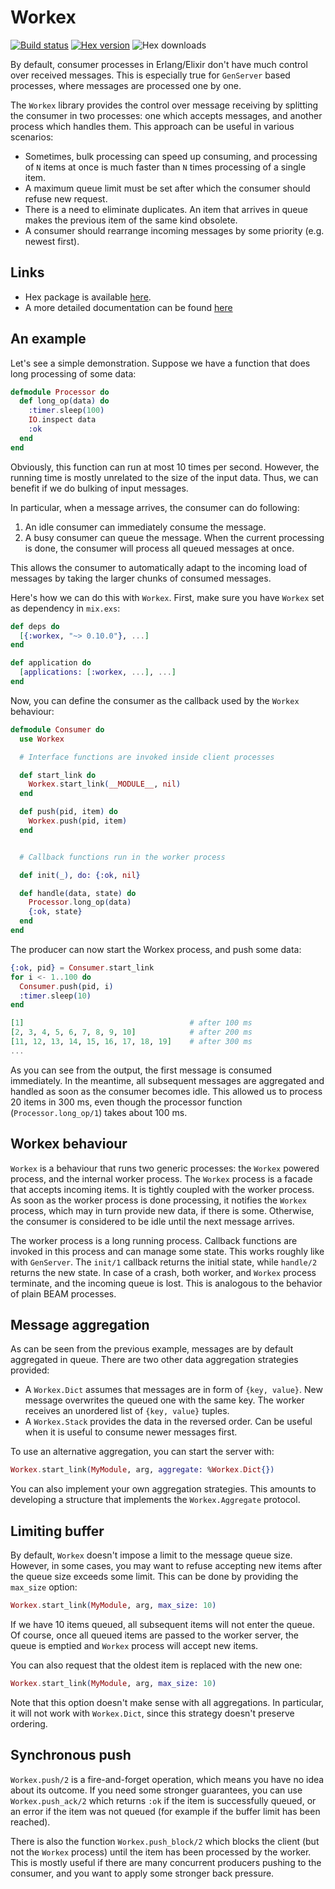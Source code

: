 # Workex

[![Build status](https://travis-ci.org/sasa1977/workex.svg "Build status")](https://travis-ci.org/sasa1977/workex)
[![Hex version](https://img.shields.io/hexpm/v/workex.svg "Hex version")](https://hex.pm/packages/workex)
![Hex downloads](https://img.shields.io/hexpm/dt/workex.svg "Hex downloads")

By default, consumer processes in Erlang/Elixir don't have much control over received messages. This is especially true for `GenServer` based processes, where messages are processed one by one.

The `Workex` library provides the control over message receiving by splitting the consumer in two processes: one which accepts messages, and another process which handles them. This approach can be useful in various scenarios:

- Sometimes, bulk processing can speed up consuming, and processing of `N` items at once is much faster than `N` times processing of a single item.
- A maximum queue limit must be set after which the consumer should refuse new request.
- There is a need to eliminate duplicates. An item that arrives in queue makes the previous item of the same kind obsolete.
- A consumer should rearrange incoming messages by some priority (e.g. newest first).

## Links

- Hex package is available [here](https://hex.pm/packages/workex).
- A more detailed documentation can be found [here](http://hexdocs.pm/workex/)

## An example

Let's see a simple demonstration. Suppose we have a function that does long processing of some data:

```elixir
defmodule Processor do
  def long_op(data) do
    :timer.sleep(100)
    IO.inspect data
    :ok
  end
end
```

Obviously, this function can run at most 10 times per second. However, the running time is mostly unrelated to the size of the input data. Thus, we can benefit if we do bulking of input messages.

In particular, when a message arrives, the consumer can do following:

1. An idle consumer can immediately consume the message.
2. A busy consumer can queue the message. When the current processing is done, the consumer will process all queued messages at once.

This allows the consumer to automatically adapt to the incoming load of messages by taking the larger chunks of consumed messages.

Here's how we can do this with `Workex`. First, make sure you have `Workex` set as dependency in `mix.exs`:

```elixir
def deps do
  [{:workex, "~> 0.10.0"}, ...]
end

def application do
  [applications: [:workex, ...], ...]
end
```

Now, you can define the consumer as the callback used by the `Workex` behaviour:

```elixir
defmodule Consumer do
  use Workex

  # Interface functions are invoked inside client processes

  def start_link do
    Workex.start_link(__MODULE__, nil)
  end

  def push(pid, item) do
    Workex.push(pid, item)
  end


  # Callback functions run in the worker process

  def init(_), do: {:ok, nil}

  def handle(data, state) do
    Processor.long_op(data)
    {:ok, state}
  end
end
```

The producer can now start the Workex process, and push some data:

```elixir
{:ok, pid} = Consumer.start_link
for i <- 1..100 do
  Consumer.push(pid, i)
  :timer.sleep(10)
end

[1]                                     # after 100 ms
[2, 3, 4, 5, 6, 7, 8, 9, 10]            # after 200 ms
[11, 12, 13, 14, 15, 16, 17, 18, 19]    # after 300 ms
...
```

As you can see from the output, the first message is consumed immediately. In the meantime, all subsequent messages are aggregated and handled as soon as the consumer becomes idle. This allowed us to process 20 items in 300 ms, even though the processor function (`Processor.long_op/1`) takes about 100 ms.

## Workex behaviour

`Workex` is a behaviour that runs two generic processes: the `Workex` powered process, and the internal worker process. The `Workex` process is a facade that accepts incoming items. It is tightly coupled with the worker process. As soon as the worker process is done processing, it notifies the `Workex` process, which may in turn provide new data, if there is some. Otherwise, the consumer is considered to be idle until the next message arrives.

The worker process is a long running process. Callback functions are invoked in this process and can manage some state. This works roughly like with `GenServer`. The `init/1` callback returns the initial state, while `handle/2` returns the new state. In case of a crash, both worker, and `Workex` process terminate, and the incoming queue is lost. This is analogous to the behavior of plain BEAM processes.


## Message aggregation

As can be seen from the previous example, messages are by default aggregated in queue. There are two other data aggregation strategies provided:

- A `Workex.Dict` assumes that messages are in form of `{key, value}`. New message overwrites the queued one with the same key. The worker receives an unordered list of `{key, value}` tuples.
- A `Workex.Stack` provides the data in the reversed order. Can be useful when it is useful to consume newer messages first.

To use an alternative aggregation, you can start the server with:

```elixir
Workex.start_link(MyModule, arg, aggregate: %Workex.Dict{})
```

You can also implement your own aggregation strategies. This amounts to developing a structure that implements the `Workex.Aggregate` protocol.


## Limiting buffer

By default, `Workex` doesn't impose a limit to the message queue size. However, in some cases, you may want to refuse accepting new items after the queue size exceeds some limit. This can be done by providing the `max_size` option:

```elixir
Workex.start_link(MyModule, arg, max_size: 10)
```

If we have 10 items queued, all subsequent items will not enter the queue. Of course, once all queued items are passed to the worker server, the queue is emptied and `Workex` process will accept new items.

You can also request that the oldest item is replaced with the new one:

```elixir
Workex.start_link(MyModule, arg, max_size: 10)
```

Note that this option doesn't make sense with all aggregations. In particular, it will not work with `Workex.Dict`, since this strategy doesn't preserve ordering.


## Synchronous push

`Workex.push/2` is a fire-and-forget operation, which means you have no idea about its outcome. If you need some stronger guarantees, you can use `Workex.push_ack/2` which returns `:ok` if the item is successfully queued, or an error if the item was not queued (for example if the buffer limit has been reached).

There is also the function `Workex.push_block/2` which blocks the client (but not the `Workex` process) until the item has been processed by the worker. This is mostly useful if there are many concurrent producers pushing to the consumer, and you want to apply some stronger back pressure.
